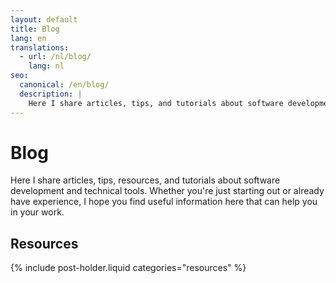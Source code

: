 ```yaml
---
layout: default
title: Blog
lang: en
translations:
  - url: /nl/blog/
    lang: nl
seo:
  canonical: /en/blog/
  description: |
    Here I share articles, tips, and tutorials about software development and technical tools. Whether you're just starting out or already have experience, I hope you find useful information here that can help you in your work.
---
```


# Blog

Here I share articles, tips, resources, and tutorials about software development and technical tools. Whether you're just starting out or already have experience, I hope you find useful information here that can help you in your work.

## Resources

{% include post-holder.liquid categories="resources" %}